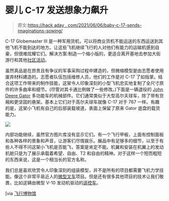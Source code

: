 # 婴儿 C-17 发送想象力飙升

> 原文:[https://hack aday . com/2021/06/06/baby-c-17-sends-imaginations-sowing/](https://hackaday.com/2021/06/06/baby-c-17-sends-imaginations-soaring/)

C-17 Globemaster III 是一种军用货机，可以将商业货机不能运送的东西运送到其他飞机不能到达的地方。让这些飞机继续飞行的人对他们有能力的运输机感到自豪，但很难炫耀它们。解决方案:制造一个缩小版的，更适合离开基地去参加大街游行和其他[社区活动](https://www.arpc.afrc.af.mil/News/Article-Display/Article/1473271/career-day-encourages-local-girls-to-dream-big/)。

虽然真品是在昂贵且有争议的军事采购过程中建造的，但微缩模型是由志愿者使用废弃材料建造的。志愿者队伍包括维修人员，他们的工作是对 C-17 了如指掌。结合这项工作带来的制作技能，这架令人印象深刻的小型飞机忠实地复制了全尺寸原件的许多曲率和细节。(尽管对其卡通比例做了一些修改。)下面是一辆退役的 [John Deere Gator](https://www.deere.com/en/gator-utility-vehicles/) 多功能车的机械部件。它们通常类似于大型高尔夫球车，除了带有货厢和更坚固的悬架。基本上它们对于高尔夫球车就像 C-17 对于 767 一样。有趣的是，这架小飞机有自己的后部装载坡道，表面上保留了原来 Gator 底盘的载货能力。

![](../Images/99a5bbdf838b87b3f77e97a39ecec278.png)

内部功能继续，虽然官方图片库没有显示它们。有一个飞行甲板，上面有控制面板和各种各样的景象和声音，让游客们尽情娱乐。展品中有足够多的细节，以至于有些人不得不问这架小飞机是否能飞，答案是肯定不能。机翼和安装在机翼上的发动机舱只是为了展示承载着希望、自由、T2 和自由的精神。对于这样一个短而粗短的东西来说，这是一个相当长的官方名称。

我们总是喜欢欣赏令人印象深刻的组装模型，并不是所有的项目都需要飞机力学技能。像这个非常平易近人的[微型叉车](https://hackaday.com/2019/03/10/miniature-3d-printed-forklift-is-quite-pallet-able/)项目。但是还有很多其他项目的技术让我们敬畏，比如这辆由微型 V-10 发动机驱动的[遥控车](https://hackaday.com/2020/09/20/1-3-scale-hybrid-rc-car-with-a-scratch-built-125cc-v10-engine/)。

[via [飞行博物馆](https://www.facebook.com/museumofflight/posts/10158184000207224)